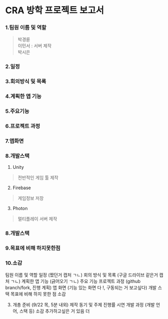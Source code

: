 # CRA 방학 프로젝트 보고서

### 1.팀원 이름 및 역할  <br>
> 박경륜   <br>
> 이민서 : 서버 제작  <br>
> 박시은  <br>

### 2.일정  <br>

### 3.회의방식 및 목록  <br>

### 4.계획한 앱 기능  <br>

### 5.주요기능  <br>

### 6.프로젝트 과정  <br>

### 7.앱화면  <br>

### 8.개발스택 <br>
1) Unity <br>
> 전반적인 게임 툴 제작  <br>

2) Firebase  <br>
> 게임정보 저장  <br>


3) Photon  <br>
> 멀티플레이 서버 제작  <br>

### 8.개발스택  <br>

### 9.목표에 비해 하지못한점  <br>

### 10.소감  <br>


팀원 이름 및 역할
일정 (짰던거 캡처 ㄱㄴ)
회의 방식 및 목록 (구글 드라이브 같은거 캡처 ㄱㄴ)
계획한 앱 기능 (긁어오기 ㄱㄴ)
주요 기능
프로젝트 과정 (github branch/fork, 진행 계획)
앱 화면 (기능 있는 화면 다 !, 구동되는 거 보고싶다)
개발 스택
목표에 비해 하지 못한 점
 소감

3. 개총 준비 (9/22 목, 5분 내외)
제작 동기 및 주제
진행률
시연
개발 과정 (개발 언어, 스택 등)
소감
추가하고싶은 거 있음 더
